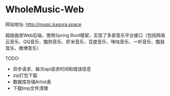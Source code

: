 # WholeMusic-Web

网站地址: http://music.kagura.space

超级曲库Web后端，使用Spring Boot框架，实现了多家音乐平台接口（包括网易云音乐、QQ音乐、酷狗音乐、虾米音乐、百度音乐、咪咕音乐、一听音乐、酷我音乐、微博音乐）

TODO:

- 异步请求、每次api请求时间和错误信息
- zip打包下载
- 数据库存储Artist表
- 下载tmp文件清理